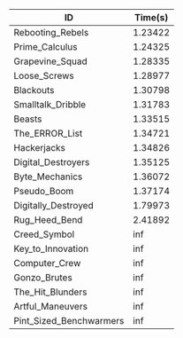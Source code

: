 |ID|Time(s)|
|-|-|
|Rebooting_Rebels|1.23422|
|Prime_Calculus|1.24325|
|Grapevine_Squad|1.28335|
|Loose_Screws|1.28977|
|Blackouts|1.30798|
|Smalltalk_Dribble|1.31783|
|Beasts|1.33515|
|The_ERROR_List|1.34721|
|Hackerjacks|1.34826|
|Digital_Destroyers|1.35125|
|Byte_Mechanics|1.36072|
|Pseudo_Boom|1.37174|
|Digitally_Destroyed|1.79973|
|Rug_Heed_Bend|2.41892|
|Creed_Symbol|inf|
|Key_to_Innovation|inf|
|Computer_Crew|inf|
|Gonzo_Brutes|inf|
|The_Hit_Blunders|inf|
|Artful_Maneuvers|inf|
|Pint_Sized_Benchwarmers|inf|
